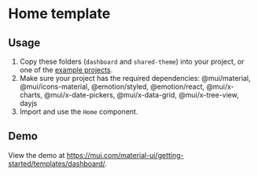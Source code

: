 # Home template

## Usage

<!-- #default-branch-switch -->

1. Copy these folders (`dashboard` and `shared-theme`) into your project, or one of the [example projects](https://github.com/mui/material-ui/tree/master/examples).
2. Make sure your project has the required dependencies: @mui/material, @mui/icons-material, @emotion/styled, @emotion/react, @mui/x-charts, @mui/x-date-pickers, @mui/x-data-grid, @mui/x-tree-view, dayjs
3. Import and use the `Home` component.

## Demo

<!-- #default-branch-switch -->

View the demo at https://mui.com/material-ui/getting-started/templates/dashboard/.
